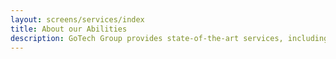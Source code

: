```yaml
---
layout: screens/services/index
title: About our Abilities
description: GoTech Group provides state-of-the-art services, including highly qualified experts in all areas of infrastructure and development.
---
```


